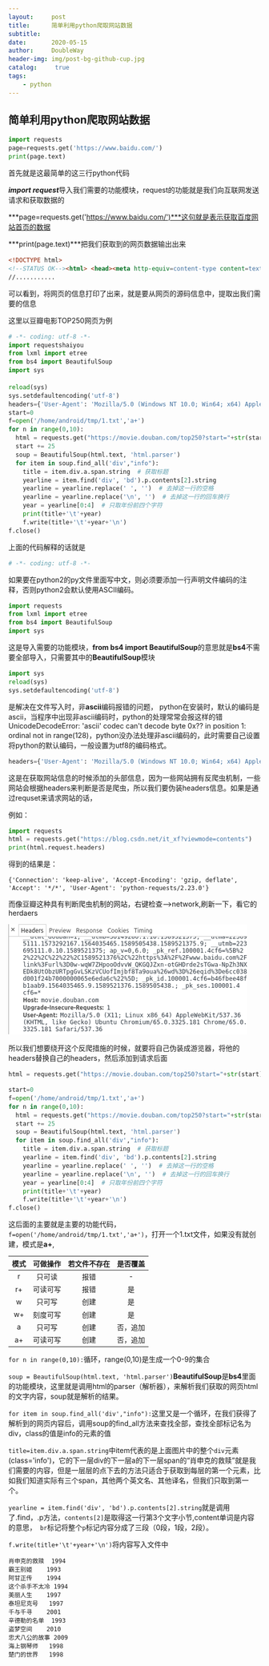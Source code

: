 ```yaml
---
layout:     post
title:      简单利用python爬取网站数据
subtitle:   
date:       2020-05-15
author:     DoubleWay
header-img: img/post-bg-github-cup.jpg
catalog: 	 true
tags:
    - python
---
```


## 简单利用python爬取网站数据

```python
import requests
page=requests.get('https://www.baidu.com/')
print(page.text)
```

首先就是这最简单的这三行python代码

***import request***导入我们需要的功能模块，request的功能就是我们向互联网发送请求和获取数据的

***page=requests.get('https://www.baidu.com/')***这句就是表示获取百度网站首页的数据

***print(page.text)***把我们获取到的网页数据输出出来


```html
<!DOCTYPE html>
<!--STATUS OK--><html> <head><meta http-equiv=content-type content=text/html;charset=utf-8><meta http-equiv=X-UA-Compatible content=IE=Edge><meta content=always name=referrer><link rel=stylesheet type=text/css href=https://ss1.bdstatic.com/5eN1bjq8AAUYm2zgoY3K/r/www/cache/bdorz/baidu.min.css><title>ç¾åº¦ä¸ä¸ï¼ä½ å°±ç¥é</title></head> <body link=#0000cc> <div id=wrapper> <div id=head> <div class=head_wrapper> <div class=s_form> <div class=s_form_wrapper> <div id=lg> <img hidefocus=true src=//www.baidu.com/img/bd_logo1.png width=270 height=129> 
//...........
```

可以看到，将网页的信息打印了出来，就是要从网页的源码信息中，提取出我们需要的信息

这里以豆瓣电影TOP250网页为例


```python
# -*- coding: utf-8 -*-
import requestshaiyou
from lxml import etree
from bs4 import BeautifulSoup
import sys

reload(sys)
sys.setdefaultencoding('utf-8')
headers={'User-Agent': 'Mozilla/5.0 (Windows NT 10.0; Win64; x64) AppleWebKit/537.36 (KHTML, like Gecko) Chrome/79.0.3945.88 Safari/537.36'}
start=0
f=open('/home/android/tmp/1.txt','a+')
for n in range(0,10):
  html = requests.get("https://movie.douban.com/top250?start="+str(start),headers=headers)
  start += 25
  soup = BeautifulSoup(html.text, 'html.parser')
  for item in soup.find_all('div',"info"):
    title = item.div.a.span.string  # 获取标题
    yearline = item.find('div', 'bd').p.contents[2].string
    yearline = yearline.replace(' ', '')  # 去掉这一行的空格
    yearline = yearline.replace('\n', '')  # 去掉这一行的回车换行
    year = yearline[0:4]  # 只取年份前四个字符
    print(title+'\t'+year)
    f.write(title+'\t'+year+'\n')
f.close()
```

上面的代码解释的话就是

```python
# -*- coding: utf-8 -*-
```

如果要在python2的py文件里面写中文，则必须要添加一行声明文件编码的注释，否则python2会默认使用ASCII编码。

```python
import requests
from lxml import etree
from bs4 import BeautifulSoup
import sys
```

这是导入需要的功能模块，**from bs4 import BeautifulSoup**的意思就是**bs4**不需要全部导入，只需要其中的**BeautifulSoup**模块

```python
import sys
reload(sys)
sys.setdefaultencoding('utf-8')
```

是解决在文件写入时，非**ascii**编码报错的问题， python在安装时，默认的编码是ascii，当程序中出现非ascii编码时，python的处理常常会报这样的错UnicodeDecodeError: 'ascii' codec can't decode byte 0x?? in position 1: ordinal not in range(128)，python没办法处理非ascii编码的，此时需要自己设置将python的默认编码，一般设置为utf8的编码格式。

```python
headers={'User-Agent': 'Mozilla/5.0 (Windows NT 10.0; Win64; x64) AppleWebKit/537.36 (KHTML, like Gecko) Chrome/79.0.3945.88 Safari/537.36'}
```

这是在获取网站信息的时候添加的头部信息，因为一些网站拥有反爬虫机制，一些网站会根据headers来判断是否是爬虫，所以我们要伪装headers信息。如果是通过requset来请求网站的话，

例如：

```python
import requests
html = requests.get("https://blog.csdn.net/it_xf?viewmode=contents")
print(html.request.headers)
```

得到的结果是：

```
{'Connection': 'keep-alive', 'Accept-Encoding': 'gzip, deflate', 'Accept': '*/*', 'User-Agent': 'python-requests/2.23.0'}
```

而像豆瓣这种具有判断爬虫机制的网站，右键检查-->network,刷新一下，看它的herdaers

![2020-05-15-1.1](/img/2020-05-15/2020-05-15-1.1.png)

所以我们想要绕开这个反爬措施的时候，就要将自己伪装成游览器，将他的headers替换自己的headers，然后添加到请求后面

```python
html = requests.get("https://movie.douban.com/top250?start="+str(start),headers=headers)
```

```python
start=0
f=open('/home/android/tmp/1.txt','a+')
for n in range(0,10):
  html = requests.get("https://movie.douban.com/top250?start="+str(start),headers=headers)
  start += 25
  soup = BeautifulSoup(html.text, 'html.parser')
  for item in soup.find_all('div',"info"):
    title = item.div.a.span.string  # 获取标题
    yearline = item.find('div', 'bd').p.contents[2].string
    yearline = yearline.replace(' ', '')  # 去掉这一行的空格
    yearline = yearline.replace('\n', '')  # 去掉这一行的回车换行
    year = yearline[0:4]  # 只取年份前四个字符
    print(title+'\t'+year)
    f.write(title+'\t'+year+'\n')
f.close()
```

这后面的主要就是主要的功能代码，`f=open('/home/android/tmp/1.txt','a+')`，打开一个1.txt文件，如果没有就创建，模式是**a+**,

| 模式 | 可做操作 | 若文件不存在 | 是否覆盖 |
| :--: | :------: | :----------: | :------: |
|  r   |  只可读  |     报错     |    -     |
|  r+  | 可读可写 |     报错     |    是    |
|  w   |  只可写  |     创建     |    是    |
|  w+  | 刻度可写 |     创建     |    是    |
|  a   |  只可写  |     创建     | 否，追加 |
|  a+  | 可读可写 |     创建     | 否，追加 |

`for n in range(0,10):`循环，range(0,10)是生成一个0-9的集合

`soup = BeautifulSoup(html.text, 'html.parser')`**BeautifulSoup**是**bs4**里面的功能模块，这里就是调用html的parser（解析器），来解析我们获取的网页html的文字内容，soup就是解析的结果。

`for item in soup.find_all('div',"info"):`这里又是一个循环，在我们获得了解析到的网页内容后，调用soup的find_all方法来查找全部，查找全部标记名为div，class的值是info的元素的值

`title=item.div.a.span.string`中item代表的是上面图片中的整个`div`元素(class='info')，它的下一层div的下一层a的下一层span的“肖申克的救赎”就是我们需要的内容，但是一层层的点下去的方法只适合于获取到每层的第一个元素，比如我们知道实际有三个span，其他两个英文名、其他译名，但我们只取到第一个。

`yearline = item.find('div', 'bd').p.contents[2].string`就是调用了.find，.p方法，`contents[2]`是取得这一行第3个文字小节,content单词是内容的意思，` br`标记将整个`p`标记内容分成了三段（0段，1段，2段）。

`f.write(title+'\t'+year+'\n')`将内容写入文件中

```
肖申克的救赎	1994
霸王别姬	1993
阿甘正传	1994
这个杀手不太冷	1994
美丽人生	1997
泰坦尼克号	1997
千与千寻	2001
辛德勒的名单	1993
盗梦空间	2010
忠犬八公的故事	2009
海上钢琴师	1998
楚门的世界	1998
```

